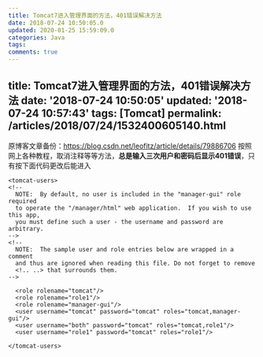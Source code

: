 ```yaml
---
title: Tomcat7进入管理界面的方法，401错误解决方法
date: 2018-07-24 10:50:05.0
updated: 2020-01-25 15:59:09.0
categories: Java
tags: 
comments: true 
---
```


title: Tomcat7进入管理界面的方法，401错误解决方法
date: '2018-07-24 10:50:05'
updated: '2018-07-24 10:57:43'
tags: [Tomcat]
permalink: /articles/2018/07/24/1532400605140.html
---
原博客文章备份：https://blog.csdn.net/leofitz/article/details/79886706
按照网上各种教程，取消注释等等方法，**总是输入三次用户和密码后显示401错误**，只有按下面代码更改后能进入

```
<tomcat-users>
<!--
  NOTE:  By default, no user is included in the "manager-gui" role required
  to operate the "/manager/html" web application.  If you wish to use this app,
  you must define such a user - the username and password are arbitrary.
-->
<!--
  NOTE:  The sample user and role entries below are wrapped in a comment
  and thus are ignored when reading this file. Do not forget to remove
  <!.. ..> that surrounds them.
-->

  <role rolename="tomcat"/>
  <role rolename="role1"/>
  <role rolename="manager-gui"/>
  <user username="tomcat" password="tomcat" roles="tomcat,manager-gui"/>
  <user username="both" password="tomcat" roles="tomcat,role1"/>
  <user username="role1" password="tomcat" roles="role1"/>

</tomcat-users>
```